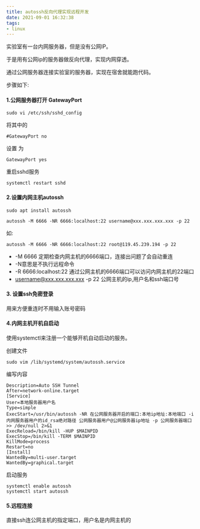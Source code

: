 ```yaml
---
title: autossh反向代理实现远程开发
date: 2021-09-01 16:32:38
tags:
- linux
---
```


实验室有一台内网服务器，但是没有公网IP。

于是用有公网ip的服务器做反向代理，实现内网穿透。

通过公网服务器连接实验室的服务器，实现在宿舍就能跑代码。

步骤如下:

#### 1.公网服务器打开 GatewayPort

```shell
sudo vi /etc/ssh/sshd_config
```

将其中的

```
#GatewayPort no
```

设置 为

```
GatewayPort yes
```

重启sshd服务

```shell
systemctl restart sshd
```

#### 2.设置内网主机autossh

```shell
sudo apt install autossh
```



```shell
autossh -M 6666 -NR 6666:localhost:22 username@xxx.xxx.xxx.xxx -p 22
```

如:

```shell
autossh -M 6666 -NR 6666:localhost:22 root@119.45.239.194 -p 22
```

- -M 6666 定期检查内网主机的6666端口，连接出问题了会自动重连
- -N意思是不执行远程命令
- -R 6666:localhost:22 通过公网主机的6666端口可以访问内网主机的22端口
- username@xxx.xxx.xxx.xxx -p 22 公网主机的ip,用户名和ssh端口号

#### 3. 设置ssh免密登录

用来方便重连时不用输入账号密码

#### 4.内网主机开机自启动

使用systemctl来注册一个能够开机自动启动的服务。

创建文件

```shell
sudo vim /lib/systemd/system/autossh.service
```

编写内容

```shell
Description=Auto SSH Tunnel
After=network-online.target
[Service]
User=本地服务器用户名
Type=simple
ExecStart=/usr/bin/autossh -NR 在公网服务器开启的端口:本地ip地址:本地端口 -i 内网服务器用户的id_rsa绝对路径 公网服务器用户@公网服务器ip地址 -p 公网服务器端口 >> /dev/null 2>&1
ExecReload=/bin/kill -HUP $MAINPID
ExecStop=/bin/kill -TERM $MAINPID
KillMode=process
Restart=no
[Install]
WantedBy=multi-user.target
WantedBy=graphical.target
```

启动服务

```shell
systemctl enable autossh 
systemctl start autossh
```

#### 5.远程连接

直接ssh连公网主机的指定端口，用户名是内网主机的
